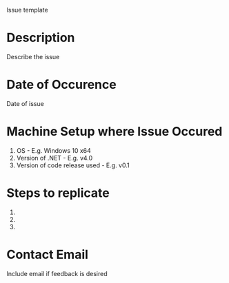 Issue template

# Description
Describe the issue

# Date of Occurence
Date of issue

# Machine Setup where Issue Occured
1. OS - E.g. Windows 10 x64
2. Version of .NET - E.g. v4.0
3. Version of code release used - E.g. v0.1

# Steps to replicate
1.
2.
3.

# Contact Email
Include email if feedback is desired 
